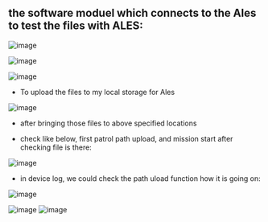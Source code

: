## the software moduel which connects to the Ales to test the files with ALES:

![image](https://github.com/UbaydullohML/VS-Projects/assets/75980506/ce43fa0a-559b-4e07-8554-54015cfcd3ab)

![image](https://github.com/UbaydullohML/VS-Projects/assets/75980506/54e39e95-13ff-4870-8c43-b6827b2c5071)


![image](https://github.com/UbaydullohML/VS-Projects/assets/75980506/0ffa19c5-828c-4ea0-b9ef-0e5e58664b41)


- To upload the files to my local storage for Ales
  
![image](https://github.com/UbaydullohML/VS-Projects/assets/75980506/1c97325d-b464-432c-bc83-20db22841f1d)

- after bringing those files to above specified locations

- check like below, first patrol path upload, and mission start after checking file is there:

![image](https://github.com/UbaydullohML/VS-Projects/assets/75980506/8ba89bdb-e067-46c7-983d-1a25a39d0703)


- in device log, we could check the path uload function how it is going on:

![image](https://github.com/UbaydullohML/VS-Projects/assets/75980506/10543666-39aa-42e3-8c1f-c66f8cddc00f)

![image](https://github.com/UbaydullohML/VS-Projects/assets/75980506/dc3b0066-112f-4d1a-9186-ad477fc436ba)
![image](https://github.com/UbaydullohML/VS-Projects/assets/75980506/f28a6cbb-3152-4fe0-b4bc-16b6658d9f2a)
